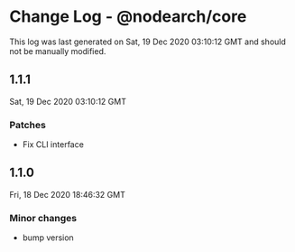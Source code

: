 # Change Log - @nodearch/core

This log was last generated on Sat, 19 Dec 2020 03:10:12 GMT and should not be manually modified.

## 1.1.1
Sat, 19 Dec 2020 03:10:12 GMT

### Patches

- Fix CLI interface

## 1.1.0
Fri, 18 Dec 2020 18:46:32 GMT

### Minor changes

- bump version

